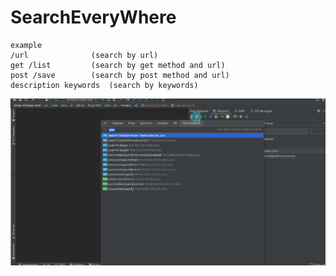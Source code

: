 # SearchEveryWhere

```
example
/url              (search by url)
get /list         (search by get method and url)
post /save        (search by post method and url)
description keywords  (search by keywords)
```

![searchEveryWhere](/img/searchEveryWhere.gif)
